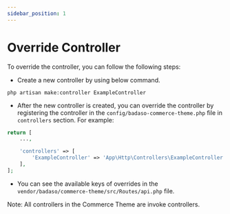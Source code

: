 ```yaml
---
sidebar_position: 1
---
```


# Override Controller

To override the controller, you can follow the following steps:

- Create a new controller by using below command.

`php artisan make:controller ExampleController`

- After the new controller is created, you can override the controller by registering the controller in the `config/badaso-commerce-theme.php` file in `controllers` section. For example:

```php
return [
    ...,

    'controllers' => [
        'ExampleController' => 'App\Http\Controllers\ExampleController',
    ],
];
```

- You can see the available keys of overrides in the `vendor/badaso/commerce-theme/src/Routes/api.php` file.

Note: All controllers in the Commerce Theme are invoke controllers.